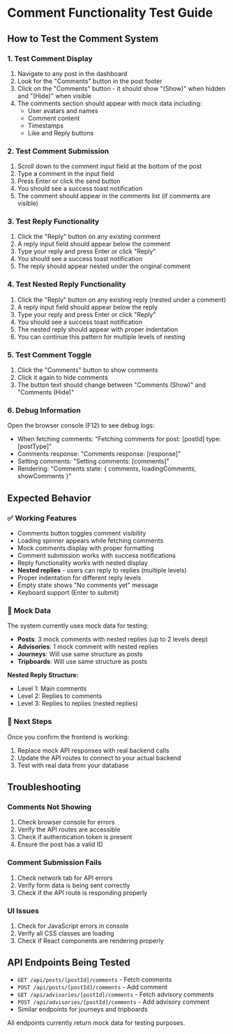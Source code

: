 # Comment Functionality Test Guide

## How to Test the Comment System

### 1. **Test Comment Display**

1. Navigate to any post in the dashboard
2. Look for the "Comments" button in the post footer
3. Click on the "Comments" button - it should show "(Show)" when hidden and "(Hide)" when visible
4. The comments section should appear with mock data including:
   - User avatars and names
   - Comment content
   - Timestamps
   - Like and Reply buttons

### 2. **Test Comment Submission**

1. Scroll down to the comment input field at the bottom of the post
2. Type a comment in the input field
3. Press Enter or click the send button
4. You should see a success toast notification
5. The comment should appear in the comments list (if comments are visible)

### 3. **Test Reply Functionality**

1. Click the "Reply" button on any existing comment
2. A reply input field should appear below the comment
3. Type your reply and press Enter or click "Reply"
4. You should see a success toast notification
5. The reply should appear nested under the original comment

### 4. **Test Nested Reply Functionality**

1. Click the "Reply" button on any existing reply (nested under a comment)
2. A reply input field should appear below the reply
3. Type your reply and press Enter or click "Reply"
4. You should see a success toast notification
5. The nested reply should appear with proper indentation
6. You can continue this pattern for multiple levels of nesting

### 5. **Test Comment Toggle**

1. Click the "Comments" button to show comments
2. Click it again to hide comments
3. The button text should change between "Comments (Show)" and "Comments (Hide)"

### 6. **Debug Information**

Open the browser console (F12) to see debug logs:

- When fetching comments: "Fetching comments for post: [postId] type: [postType]"
- Comments response: "Comments response: [response]"
- Setting comments: "Setting comments: [comments]"
- Rendering: "Comments state: { comments, loadingComments, showComments }"

## Expected Behavior

### ✅ **Working Features**

- Comments button toggles comment visibility
- Loading spinner appears while fetching comments
- Mock comments display with proper formatting
- Comment submission works with success notifications
- Reply functionality works with nested display
- **Nested replies** - users can reply to replies (multiple levels)
- Proper indentation for different reply levels
- Empty state shows "No comments yet" message
- Keyboard support (Enter to submit)

### 🔧 **Mock Data**

The system currently uses mock data for testing:

- **Posts**: 3 mock comments with nested replies (up to 2 levels deep)
- **Advisories**: 1 mock comment with nested replies
- **Journeys**: Will use same structure as posts
- **Tripboards**: Will use same structure as posts

**Nested Reply Structure:**

- Level 1: Main comments
- Level 2: Replies to comments
- Level 3: Replies to replies (nested replies)

### 🚀 **Next Steps**

Once you confirm the frontend is working:

1. Replace mock API responses with real backend calls
2. Update the API routes to connect to your actual backend
3. Test with real data from your database

## Troubleshooting

### **Comments Not Showing**

1. Check browser console for errors
2. Verify the API routes are accessible
3. Check if authentication token is present
4. Ensure the post has a valid ID

### **Comment Submission Fails**

1. Check network tab for API errors
2. Verify form data is being sent correctly
3. Check if the API route is responding properly

### **UI Issues**

1. Check for JavaScript errors in console
2. Verify all CSS classes are loading
3. Check if React components are rendering properly

## API Endpoints Being Tested

- `GET /api/posts/[postId]/comments` - Fetch comments
- `POST /api/posts/[postId]/comments` - Add comment
- `GET /api/advisories/[postId]/comments` - Fetch advisory comments
- `POST /api/advisories/[postId]/comments` - Add advisory comment
- Similar endpoints for journeys and tripboards

All endpoints currently return mock data for testing purposes.
